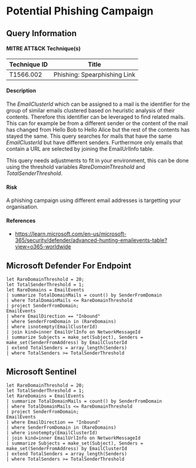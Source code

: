 # Potential Phishing Campaign
## Query Information

#### MITRE ATT&CK Technique(s)

| Technique ID  | Title                        |
| ------------- | ---------------------------- |
| T1566.002 | Phishing: Spearphishing Link |
#### Description
The *EmailClusterId* which can be assigned to a mail is the identifier for the group of similar emails clustered based on heuristic analysis of their contents. Therefore this identifier can be leveraged to find related mails. This can for example be from a different sender or the content of the mail has changed from Hello Bob to Hello Alice but the rest of the contents has stayed the same. This query searches for mails that have the same *EmailClusterId* but have different senders. Furthermore only emails that contain a URL are selected by joining the EmailUrlInfo table.

This query needs adjustments to fit in your environment, this can be done using the threshold variables *RareDomainThreshold* and *TotalSenderThreshold*.
#### Risk
A phishing campaign using different email addresses is targetting your organisation.
#### References
- https://learn.microsoft.com/en-us/microsoft-365/security/defender/advanced-hunting-emailevents-table?view=o365-worldwide
## Microsoft Defender For Endpoint
```kusto
let RareDomainThreshold = 20;
let TotalSenderThreshold = 1;
let RareDomains = EmailEvents
| summarize TotalDomainMails = count() by SenderFromDomain
| where TotalDomainMails <= RareDomainThreshold
| project SenderFromDomain;
EmailEvents
| where EmailDirection == "Inbound"
| where SenderFromDomain in (RareDomains)
| where isnotempty(EmailClusterId)
| join kind=inner EmailUrlInfo on NetworkMessageId
| summarize Subjects = make_set(Subject), Senders = make_set(SenderFromAddress) by EmailClusterId
| extend TotalSenders = array_length(Senders)
| where TotalSenders >= TotalSenderThreshold
```
## Microsoft Sentinel
```kusto
let RareDomainThreshold = 20;
let TotalSenderThreshold = 1;
let RareDomains = EmailEvents
| summarize TotalDomainMails = count() by SenderFromDomain
| where TotalDomainMails <= RareDomainThreshold
| project SenderFromDomain;
EmailEvents
| where EmailDirection == "Inbound"
| where SenderFromDomain in (RareDomains)
| where isnotempty(EmailClusterId)
| join kind=inner EmailUrlInfo on NetworkMessageId
| summarize Subjects = make_set(Subject), Senders = make_set(SenderFromAddress) by EmailClusterId
| extend TotalSenders = array_length(Senders)
| where TotalSenders >= TotalSenderThreshold
```
